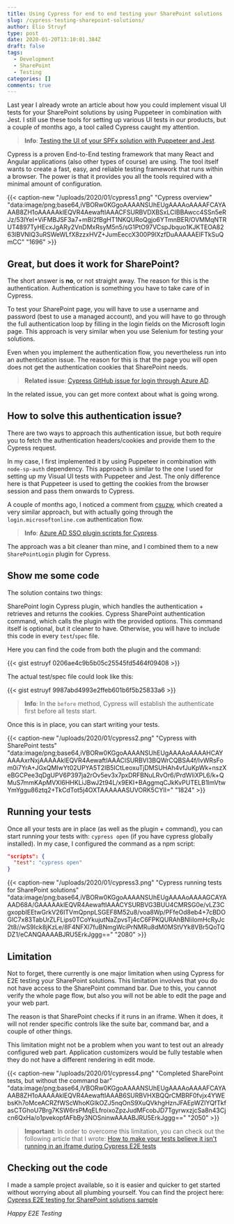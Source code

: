```yaml
---
title: Using Cypress for end to end testing your SharePoint solutions
slug: /cypress-testing-sharepoint-solutions/
author: Elio Struyf
type: post
date: 2020-01-20T13:10:01.384Z
draft: false
tags:
  - Development
  - SharePoint
  - Testing
categories: []
comments: true
---
```


Last year I already wrote an article about how you could implement visual UI tests for your SharePoint solutions by using Puppeteer in combination with Jest. I still use these tools for setting up various UI tests in our products, but a couple of months ago, a tool called Cypress caught my attention.

> **Info**: [Testing the UI of your SPFx solution with Puppeteer and Jest](https://www.eliostruyf.com/testing-the-ui-of-your-spfx-solution-with-puppeteer-and-jest/).

Cypress is a proven End-to-End testing framework that many React and Angular applications (also other types of course) are using. The tool itself wants to create a fast, easy, and reliable testing framework that runs within a browser. The power is that it provides you all the tools required with a minimal amount of configuration.

{{< caption-new "/uploads/2020/01/cypress1.png" "Cypress overview"  "data:image/png;base64,iVBORw0KGgoAAAANSUhEUgAAAAoAAAAFCAYAAAB8ZH1oAAAAAklEQVR4AewaftIAAACFSURBVDXBSxLCIBBAwcc4SSn5eRJz/53lYeI+ViFMBJSF3a7+mBl2fBgHT1NKQURoQgjo6YTmnBER/OVMMqNTRUT4897TyHEcxJgARy2VnDMxRsyM5n5/sG1PtO97VCspJbquo1KJKTEOA8263lBVNIQ3uRSWeWLfX8zzxHVZ+JumEeccX300P9lXzfDuAAAAAElFTkSuQmCC" "1696" >}}

## Great, but does it work for SharePoint?

The short answer is **no**, or not straight away. The reason for this is the authentication. Authentication is something you have to take care of in Cypress. 

To test your SharePoint page, you will have to use a username and password (best to use a managed account), and you will have to go through the full authentication loop by filling in the login fields on the Microsoft login page. This approach is very similar when you use Selenium for testing your solutions.

Even when you implement the authentication flow, you nevertheless run into an authentication issue. The reason for this is that the page you will open does not get the authentication cookies that SharePoint needs.

> **Related issue**: [Cypress GitHub issue for login through Azure AD](https://github.com/cypress-io/cypress/issues/1342).

In the related issue, you can get more context about what is going wrong.

## How to solve this authentication issue?

There are two ways to approach this authentication issue, but both require you to fetch the authentication headers/cookies and provide them to the Cypress request.

In my case, I first implemented it by using Puppeteer in combination with `node-sp-auth` dependency. This approach is similar to the one I used for setting up my Visual UI tests with Puppeteer and Jest. The only difference here is that Puppeteer is used to getting the cookies from the browser session and pass them onwards to Cypress.

A couple of months ago, I noticed a comment from [csuzw](https://github.com/csuzw), which created a very similar approach, but with actually going through the `login.microsoftonline.com` authentication flow.

> **Info**: [Azure AD SSO plugin scripts for Cypress](https://gist.github.com/csuzw/845b589549b61d3a5fe18e49592e166f). 

The approach was a bit cleaner than mine, and I combined them to a new `SharePointLogin` plugin for Cypress.

## Show me some code

The solution contains two things:

SharePoint login Cypress plugin, which handles the authentication + retrieves and returns the cookies.
Cypress SharePoint authentication command, which calls the plugin with the provided options. This command itself is optional, but it cleaner to have. Otherwise, you will have to include this code in every `test`/`spec` file.

Here you can find the code from both the plugin and the command:

{{< gist estruyf 0206ae4c9b5b05c25545fd5464f09408 >}}

The actual test/spec file could look like this:

{{< gist estruyf 9987abd4993e2ffeb601b6f5b25833a6 >}}

> **Info**: In the `before` method, Cypress will establish the authenticate first before all tests start. 

Once this is in place, you can start writing your tests.

{{< caption-new "/uploads/2020/01/cypress2.png" "Cypress with SharePoint tests"  "data:image/png;base64,iVBORw0KGgoAAAANSUhEUgAAAAoAAAAHCAYAAAAxrNxjAAAAAklEQVR4AewaftIAAAClSURBVI3BQWrCQBSA4f/lvWRsFom0i7YrA+JGxQMIwYt02UPYA5T2IB5ICtLeoxuTjDMSUHAh4vfJuKpWk+nszXeBGCPee3qDgUPV6P397ja2rOv5ev3x7pxDRFBNuLRvOr6/PrdWliXPL6/k+QMuS7mmKApMVXl6HHKLiJBwJ2t94L/x9EKI+BAggmqCJkKvPUTELB1lmVtwYmYggu86ztq2+TkCdTot5j4OXTAAAAAASUVORK5CYII=" "1824" >}}

## Running your tests

Once all your tests are in place (as well as the plugin + command), you can start running your tests with: `cypress open` (if you have cypress globally installed). In my case, I configured the command as a npm script:

```json
"scripts": {
  "test": "cypress open"
}
```

{{< caption-new "/uploads/2020/01/cypress3.png" "Cypress running tests for SharePoint solutions"  "data:image/png;base64,iVBORw0KGgoAAAANSUhEUgAAAAoAAAAGCAYAAAD68A/GAAAAAklEQVR4AewaftIAAACYSURBVG3BUU4CMRSG0e/vLZ3CgxopbIEEtwGrkV26ITVmQpnpLSGEF8M52u8/voa8Wp/PFfeOd8eb4+7cBDOGlC7x83TabUrZLFLips0TCoYkujutNaZpvsTj4cC6FPKQURAhBNIiIomHcRyJc2t8//wS9Ick8jKzLe/8F4NFXl7fuBNmgWciPrNMRu8dM0MStVYk8VBr5QoTQDZ1/eCANQAAAABJRU5ErkJggg==" "2080" >}}

## Limitation

Not to forget, there currently is one major limitation when using Cypress for E2E testing your SharePoint solutions. This limitation involves that you do not have access to the SharePoint command bar. Due to this, you cannot verify the whole page flow, but also you will not be able to edit the page and your web part.

The reason is that SharePoint checks if it runs in an iframe. When it does, it will not render specific controls like the suite bar, command bar, and a couple of other things.

This limitation might not be a problem when you want to test out an already configured web part. Application customizers would be fully testable when they do not have a different rendering in edit mode.

{{< caption-new "/uploads/2020/01/cypress4.png" "Completed SharePoint tests, but without the command bar"  "data:image/png;base64,iVBORw0KGgoAAAANSUhEUgAAAAoAAAAFCAYAAAB8ZH1oAAAAAklEQVR4AewaftIAAAB6SURBVHXBQQrCMBRF0fvjx4YWEbsKh7oMceACRZfWScWhoKGIkOZJ5nqOnS9XuQVkhgHznJFAEpWZIYQfTkfasCTGhoU7Brg7KSW6rsPMqELfroixoZpzJudMFcobJD7TgyrwxzjcSa8n43Cjcn6QxHa/o1pvekopfAFbBy3NOSninwAAAABJRU5ErkJggg==" "2050" >}}

<blockquote class="important">
<p><strong>Important</strong>: In order to overcome this limitation, you can check out the following article that I wrote: <a href="https://www.eliostruyf.com/tests-running-iframe-cypress-e2e-tests/" title="How to make your tests believe it isn't running in an iframe during Cypress
  E2E tests">How to make your tests believe it isn't running in an iframe during Cypress
  E2E tests</a></p>
</blockquote>

## Checking out the code

I made a sample project available, so it is easier and quicker to get started without worrying about all plumbing yourself. You can find the project here: [Cypress E2E testing for SharePoint solutions sample](https://github.com/estruyf/cypress-sharepoint-sample)

*Happy E2E Testing*

